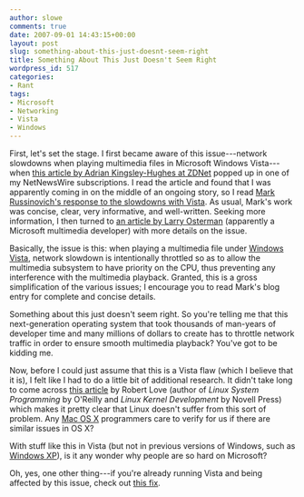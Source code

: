 ```yaml
---
author: slowe
comments: true
date: 2007-09-01 14:43:15+00:00
layout: post
slug: something-about-this-just-doesnt-seem-right
title: Something About This Just Doesn't Seem Right
wordpress_id: 517
categories:
- Rant
tags:
- Microsoft
- Networking
- Vista
- Windows
---
```


First, let's set the stage. I first became aware of this issue---network slowdowns when playing multimedia files in Microsoft Windows Vista---when [this article by Adrian Kingsley-Hughes at ZDNet](http://blogs.zdnet.com/hardware/?p=726) popped up in one of my NetNewsWire subscriptions. I read the article and found that I was apparently coming in on the middle of an ongoing story, so I read [Mark Russinovich's response to the slowdowns with Vista](http://blogs.technet.com/markrussinovich/archive/2007/08/27/1833290.aspx). As usual, Mark's work was concise, clear, very informative, and well-written. Seeking more information, I then turned to [an article by Larry Osterman](http://blogs.msdn.com/larryosterman/archive/2007/08/28/windows-vista-sound-causes-network-throughput-slowdowns.aspx) (apparently a Microsoft multimedia developer) with more details on the issue.

Basically, the issue is this: when playing a multimedia file under [Windows Vista](http://www.microsoft.com/windowsvista/), network slowdown is intentionally throttled so as to allow the multimedia subsystem to have priority on the CPU, thus preventing any interference with the multimedia playback. Granted, this is a gross simplification of the various issues; I encourage you to read Mark's blog entry for complete and concise details.

Something about this just doesn't seem right. So you're telling me that this next-generation operating system that took thousands of man-years of developer time and many millions of dollars to create has to throttle network traffic in order to ensure smooth multimedia playback? You've got to be kidding me.

Now, before I could just assume that this is a Vista flaw (which I believe that it is), I felt like I had to do a little bit of additional research. It didn't take long to come across [this article](http://blog.rlove.org/2007/08/those-dang-dpcs-clogging-mmcss.html) by Robert Love (author of _Linux System Programming_ by O'Reilly and _Linux Kernel Development_ by Novell Press) which makes it pretty clear that Linux doesn't suffer from this sort of problem. Any [Mac OS X](http://www.apple.com/macosx/) programmers care to verify for us if there are similar issues in OS X?

With stuff like this in Vista (but not in previous versions of Windows, such as [Windows XP](http://www.microsoft.com/windowsxp/)), is it any wonder why people are so hard on Microsoft?

Oh, yes, one other thing---if you're already running Vista and being affected by this issue, check out [this fix](http://courtneymalone.com/2007/08/28/a-note-on-vista-network-speed/).
